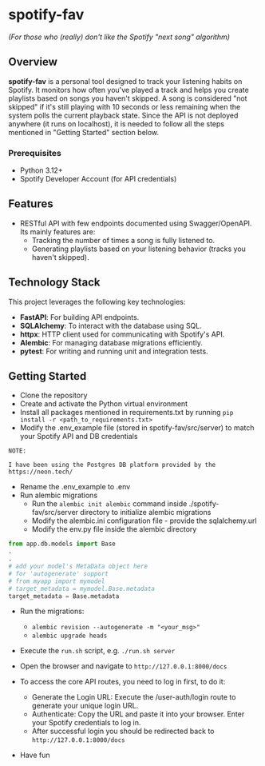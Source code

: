 # spotify-fav

_(For those who (really) don't like the Spotify "next song" algorithm)_

## Overview

**spotify-fav** is a personal tool designed to track your listening habits on Spotify. It monitors how often you've played a track and helps you create playlists based on songs you haven't skipped. A song is considered "not skipped" if it's still playing with 10 seconds or less remaining when the system polls the current playback state.
Since the API is not deployed anywhere (it runs on localhost), it is needed to follow all the steps mentioned in "Getting Started" section below.

### Prerequisites

- Python 3.12+
- Spotify Developer Account (for API credentials)

## Features

- RESTful API with few endpoints documented using Swagger/OpenAPI. Its mainly features are:
  - Tracking the number of times a song is fully listened to.
  - Generating playlists based on your listening behavior (tracks you haven't skipped).

## Technology Stack

This project leverages the following key technologies:

- **FastAPI**: For building API endpoints.
- **SQLAlchemy**: To interact with the database using SQL.
- **httpx**: HTTP client used for communicating with Spotify's API.
- **Alembic**: For managing database migrations efficiently.
- **pytest**: For writing and running unit and integration tests.

## Getting Started

- Clone the repository
- Create and activate the Python virtual environment
- Install all packages mentioned in requirements.txt by running `pip install -r <path_to_requirements.txt>`
- Modify the .env_example file (stored in spotify-fav/src/server) to match your Spotify API and DB credentials

```
NOTE:

I have been using the Postgres DB platform provided by the https://neon.tech/
```

- Rename the .env_example to .env
- Run alembic migrations
  - Run the `alembic init alembic` command inside ./spotify-fav/src/server directory to initialize alembic migrations
  - Modify the alembic.ini configuration file - provide the sqlalchemy.url
  - Modify the env.py file inside the alembic directory

```python
from app.db.models import Base
.
.
# add your model's MetaData object here
# for 'autogenerate' support
# from myapp import mymodel
# target_metadata = mymodel.Base.metadata
target_metadata = Base.metadata
```

- Run the migrations:

  - `alembic revision --autogenerate -m "<your_msg>"`
  - `alembic upgrade heads`

- Execute the `run.sh` script, e.g. `./run.sh server`
- Open the browser and navigate to `http://127.0.0.1:8000/docs`
- To access the core API routes, you need to log in first, to do it:
  - Generate the Login URL: Execute the /user-auth/login route to generate your unique login URL.
  - Authenticate: Copy the URL and paste it into your browser. Enter your Spotify credentials to log in.
  - After successful login you should be redirected back to `http://127.0.0.1:8000/docs`
- Have fun
